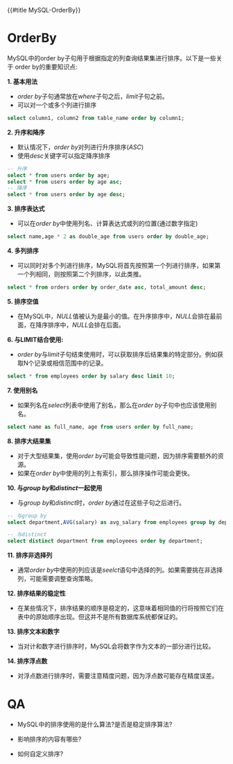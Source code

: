 {{#title MySQL-OrderBy}}

# OrderBy

MySQL中的order by子句用于根据指定的列查询结果集进行排序。以下是一些关于 order by的重要知识点:

**1. 基本用法**

- *order by*子句通常放在*where*子句之后，*limit*子句之前。
- 可以对一个或多个列进行排序

```sql
select column1, column2 from table_name order by column1;
```

**2. 升序和降序**

- 默认情况下，*order by*对列进行升序排序(*ASC*)
- 使用*desc*关键字可以指定降序排序

```sql
-- 升序
select * from users order by age;
select * from users order by age asc;
-- 降序
select * from users order by age desc;
```

**3. 排序表达式**

- 可以在*order by*中使用列名、计算表达式或列的位置(通过数字指定)

```sql
select name,age * 2 as double_age from users order by double_age;
```

**4. 多列排序**

- 可以同时对多个列进行排序，MySQL将首先按照第一个列进行排序，如果第一个列相同，则按照第二个列排序，以此类推。

```sql
select * from orders order by order_date asc, total_amount desc;
```

**5. 排序空值**

- 在MySQL中，*NULL*值被认为是最小的值。在升序排序中，*NULL*会排在最前面，在降序排序中，*NULL*会排在后面。

**6. 与LIMIT结合使用:**

- *order by*与*limit*子句结束使用时，可以获取排序后结果集的特定部分。例如获取N个记录或相信范围中的记录。

```sql
select * from employees order by salary desc limit 10;
```

**7. 使用别名**

- 如果列名在*select*列表中使用了别名，那么在*order by*子句中也应该使用别名。

```sql
select name as full_name, age from users order by full_name;
```

**8. 排序大结果集**

- 对于大型结果集，使用*order by*可能会导致性能问题，因为排序需要额外的资源。
- 如果在*order by*中使用的列上有索引，那么排序操作可能会更快。

**10. 与*group by*和*distinct*一起使用**

- 与*group by*和*distinct*时，*order by*通过在这些子句之后进行。

```sql
-- 与group by
select department,AVG(salary) as avg_salary from employees group by department order by avg_salary desc;

-- 与distinct
select distinct department from employeees order by department;
```

**11. 排序非选择列**

- 通常*order by*中使用的列应该是*seelct*语句中选择的列。如果需要挑在非选择列，可能需要调整查询策略。

**12. 排序结果的稳定性**

- 在某些情况下，排序结果的顺序是稳定的，这意味着相同值的行将按照它们在表中的原始顺序出现。但这并不是所有数据库系统都保证的。 

**13. 排序文本和数字**

- 当对计和数字进行排序时，MySQL会将数字作为文本的一部分进行比较。

**14. 排序浮点数**

- 对浮点数进行排序时，需要注意精度问题，因为浮点数可能存在精度误差。

# QA

- MySQL中的排序使用的是什么算法?是否是稳定排序算法?


- 影响排序的内容有哪些?


- 如何自定义排序?


